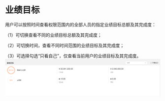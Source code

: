 # 业绩目标

用户可以按照时间查看权限范围内的全部人员的指定业绩目标总额及其完成度：

（1）可切换查看不同的业绩目标总额及其完成度；

（2）可切换时间，查看不同时间范围的业绩目标及其完成度；

（3）可选择勾选“只看自己”，仅查看当前用户的业绩目标及其完成度。![](/assets/lix业绩目标8.png)

